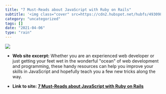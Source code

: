 ```yaml
---
title: "7 Must-Reads about JavaScript with Ruby on Rails"
subtitle: '<img class="cover" src=https://cdn2.hubspot.net/hubfs/493098/images/posts/1434724171-javascript.png#...'
category: "uncategorized"
tags: []
date: "2021-04-06"
type: "rain"
---
```

<img class="cover" src=https://cdn2.hubspot.net/hubfs/493098/images/posts/1434724171-javascript.png#keepProtocol>



* **Web site excerpt:** Whether you are an experienced web developer or just getting your feet wet in the wonderful "ocean" of web development and programming, these handy resources can help you improve your skills in JavaScript and hopefully teach you a few new tricks along the way.

* **Link to site:** **[7 Must-Reads about JavaScript with Ruby on Rails](https://www.netguru.co/blog/java-script-ruby-on-rails-resources)**